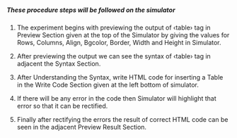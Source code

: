 ##### These procedure steps will be followed on the simulator

1. The experiment begins with previewing the output of ‹table› tag in Preview Section given at the top of the Simulator by giving the values for Rows, Columns, Align, Bgcolor, Border, Width and Height in Simulator.

2. After previewing the output we can see the syntax of ‹table› tag in adjacent the Syntax Section.

3. After Understanding the Syntax, write HTML code for inserting a Table in the Write Code Section given at the left bottom of simulator.

4. If there will be any error in the code then Simulator will highlight that error so that it can be rectified.

5. Finally after rectifying the errors the result of correct HTML code can be seen in the adjacent Preview Result Section.